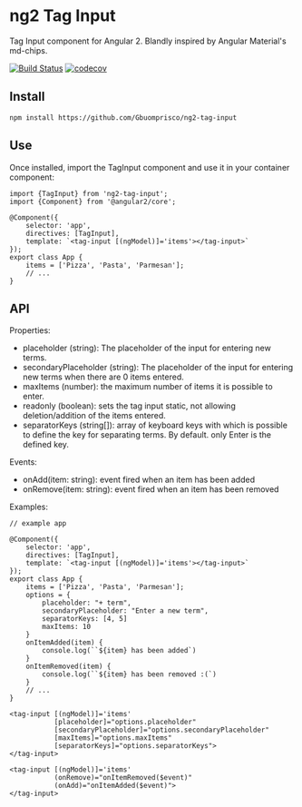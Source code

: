 # ng2 Tag Input
Tag Input component for Angular 2. Blandly inspired by Angular Material's md-chips.

[![Build Status](https://travis-ci.org/Gbuomprisco/ng2-tag-input.svg?branch=develop)](https://travis-ci.org/Gbuomprisco/ng2-tag-input) [![codecov](https://codecov.io/gh/Gbuomprisco/ng2-tag-input/branch/develop/graph/badge.svg)](https://codecov.io/gh/Gbuomprisco/ng2-tag-input)

## Install

    npm install https://github.com/Gbuomprisco/ng2-tag-input

## Use

Once installed, import the TagInput component and use it in your container component:

    import {TagInput} from 'ng2-tag-input';
    import {Component} from '@angular2/core';

    @Component({
        selector: 'app',
        directives: [TagInput],
        template: `<tag-input [(ngModel)]='items'></tag-input>`
    });
    export class App {
        items = ['Pizza', 'Pasta', 'Parmesan'];
        // ...
    }

## API

Properties:
- placeholder (string): The placeholder of the input for entering new terms.
- secondaryPlaceholder (string): The placeholder of the input for entering new terms when there are 0 items entered.
- maxItems (number): the maximum number of items it is possible to enter.
- readonly (boolean): sets the tag input static, not allowing deletion/addition of the items entered.
- separatorKeys (string[]): array of keyboard keys with which is possible to define the key for separating terms. By default. only Enter is the defined key.

Events:
- onAdd(item: string): event fired when an item has been added
- onRemove(item: string): event fired when an item has been removed

Examples:

    // example app

    @Component({
        selector: 'app',
        directives: [TagInput],
        template: `<tag-input [(ngModel)]='items'></tag-input>`
    });
    export class App {
        items = ['Pizza', 'Pasta', 'Parmesan'];
        options = {
            placeholder: "+ term",
            secondaryPlaceholder: "Enter a new term",
            separatorKeys: [4, 5]
            maxItems: 10
        }
        onItemAdded(item) {
            console.log(``${item} has been added`)
        }
        onItemRemoved(item) {
            console.log(``${item} has been removed :(`)
        }
        // ...
    }

    <tag-input [(ngModel)]='items'
               [placeholder]="options.placeholder"
               [secondaryPlaceholder]="options.secondaryPlaceholder"
               [maxItems]="options.maxItems"
               [separatorKeys]="options.separatorKeys">
    </tag-input>

    <tag-input [(ngModel)]='items'
               (onRemove)="onItemRemoved($event)"
               (onAdd)="onItemAdded($event)">
    </tag-input>

